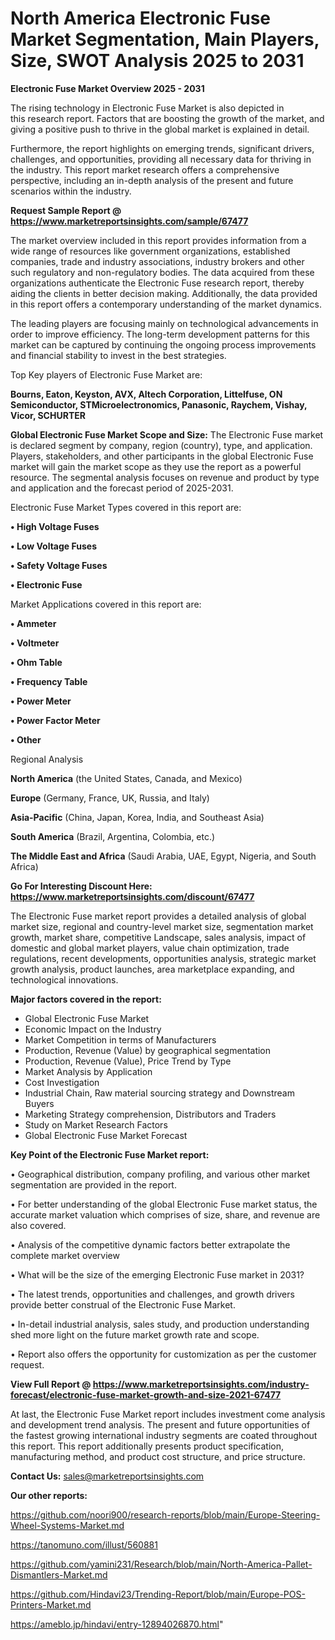 # North America Electronic Fuse Market Segmentation, Main Players, Size, SWOT Analysis 2025 to 2031

<Strong> Electronic Fuse Market Overview 2025 - 2031</strong>

The rising technology in Electronic Fuse Market is also depicted in this research report. Factors that are boosting the growth of the market, and giving a positive push to thrive in the global market is explained in detail.

Furthermore, the report highlights on emerging trends, significant drivers, challenges, and opportunities, providing all necessary data for thriving in the industry. This report market research offers a comprehensive perspective, including an in-depth analysis of the present and future scenarios within the industry.

<strong>Request Sample Report @ <a href=https://www.marketreportsinsights.com/sample/67477>https://www.marketreportsinsights.com/sample/67477</a></strong>

The market overview included in this report provides information from a wide range of resources like government organizations, established companies, trade and industry associations, industry brokers and other such regulatory and non-regulatory bodies. The data acquired from these organizations authenticate the Electronic Fuse research report, thereby aiding the clients in better decision making. Additionally, the data provided in this report offers a contemporary understanding of the market dynamics.

The leading players are focusing mainly on technological advancements in order to improve efficiency. The long-term development patterns for this market can be captured by continuing the ongoing process improvements and financial stability to invest in the best strategies.

Top Key players of Electronic Fuse Market are:

<strong>Bourns, Eaton, Keyston, AVX, Altech Corporation, Littelfuse, ON Semiconductor, STMicroelectronomics, Panasonic, Raychem, Vishay, Vicor, SCHURTER</strong>

<strong><b>Global Electronic Fuse Market Scope and Size:</b></strong>
The Electronic Fuse market is declared segment by company, region (country), type, and application. Players, stakeholders, and other participants in the global Electronic Fuse market will gain the market scope as they use the report as a powerful resource. The segmental analysis focuses on revenue and product by type and application and the forecast period of 2025-2031.

Electronic Fuse Market Types covered in this report are:

<strong>• High Voltage Fuses

• Low Voltage Fuses

• Safety Voltage Fuses

• Electronic Fuse</strong>

Market Applications covered in this report are:

<strong>• Ammeter

• Voltmeter

• Ohm Table

• Frequency Table

• Power Meter

• Power Factor Meter

• Other</strong> 

Regional Analysis

<strong>North America</strong> (the United States, Canada, and Mexico)

<strong>Europe</strong> (Germany, France, UK, Russia, and Italy)

<strong>Asia-Pacific</strong> (China, Japan, Korea, India, and Southeast Asia)

<strong>South America</strong> (Brazil, Argentina, Colombia, etc.)

<strong>The Middle East and Africa</strong> (Saudi Arabia, UAE, Egypt, Nigeria, and South Africa)

<strong>Go For Interesting Discount Here: <a href=https://www.marketreportsinsights.com/discount/67477>https://www.marketreportsinsights.com/discount/67477</a></strong>

The Electronic Fuse market report provides a detailed analysis of global market size, regional and country-level market size, segmentation market growth, market share, competitive Landscape, sales analysis, impact of domestic and global market players, value chain optimization, trade regulations, recent developments, opportunities analysis, strategic market growth analysis, product launches, area marketplace expanding, and technological innovations.

<strong><b>Major factors covered in the report:</b></strong>
<ul>
  <li>Global Electronic Fuse Market </li>
  <li>Economic Impact on the Industry</li>
  <li>Market Competition in terms of Manufacturers</li>
  <li>Production, Revenue (Value) by geographical segmentation</li>
  <li>Production, Revenue (Value), Price Trend by Type</li>
  <li>Market Analysis by Application</li>
  <li>Cost Investigation</li>
  <li>Industrial Chain, Raw material sourcing strategy and Downstream Buyers</li>
  <li>Marketing Strategy comprehension, Distributors and Traders</li>
  <li>Study on Market Research Factors</li>
  <li>Global Electronic Fuse Market Forecast</li>
</ul>

<strong><b>Key Point of the Electronic Fuse Market report:</b></strong>

• Geographical distribution, company profiling, and various other market segmentation are provided in the report.

• For better understanding of the global Electronic Fuse market status, the accurate market valuation which comprises of size, share, and revenue are also covered.

• Analysis of the competitive dynamic factors better extrapolate the complete market overview

• What will be the size of the emerging Electronic Fuse market in 2031?

• The latest trends, opportunities and challenges, and growth drivers provide better construal of the Electronic Fuse Market.

• In-detail industrial analysis, sales study, and production understanding shed more light on the future market growth rate and scope.

• Report also offers the opportunity for customization as per the customer request.

<strong><b>View Full Report @ <a href=https://www.marketreportsinsights.com/industry-forecast/electronic-fuse-market-growth-and-size-2021-67477>https://www.marketreportsinsights.com/industry-forecast/electronic-fuse-market-growth-and-size-2021-67477</a></b></strong>


At last, the Electronic Fuse Market report includes investment come analysis and development trend analysis. The present and future opportunities of the fastest growing international industry segments are coated throughout this report. This report additionally presents product specification, manufacturing method, and product cost structure, and price structure.

<strong>Contact Us:</strong>
sales@marketreportsinsights.com

<strong>Our other reports:</strong>

<a href=https://github.com/noori900/research-reports/blob/main/Europe-Steering-Wheel-Systems-Market.md>https://github.com/noori900/research-reports/blob/main/Europe-Steering-Wheel-Systems-Market.md</a>

<a href=https://tanomuno.com/illust/560881>https://tanomuno.com/illust/560881</a>

<a href=https://github.com/yamini231/Research/blob/main/North-America-Pallet-Dismantlers-Market.md>https://github.com/yamini231/Research/blob/main/North-America-Pallet-Dismantlers-Market.md</a>

<a href=https://github.com/Hindavi23/Trending-Report/blob/main/Europe-POS-Printers-Market.md>https://github.com/Hindavi23/Trending-Report/blob/main/Europe-POS-Printers-Market.md</a>

<a href=https://ameblo.jp/hindavi/entry-12894026870.html>https://ameblo.jp/hindavi/entry-12894026870.html</a>"

